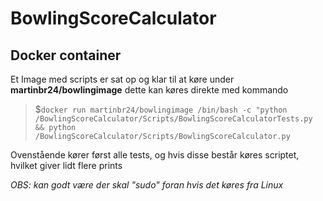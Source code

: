 # BowlingScoreCalculator

## Docker container
Et Image med scripts er sat op og klar til at køre under **martinbr24/bowlingimage**
dette kan køres direkte med kommando

>$`docker run martinbr24/bowlingimage /bin/bash -c "python /BowlingScoreCalculator/Scripts/BowlingScoreCalculatorTests.py && python /BowlingScoreCalculator/Scripts/BowlingScoreCalculator.py`

Ovenstående kører først alle tests, og hvis disse består køres scriptet, hvilket giver lidt flere prints

*OBS: kan godt være der skal "sudo" foran hvis det køres fra Linux*

